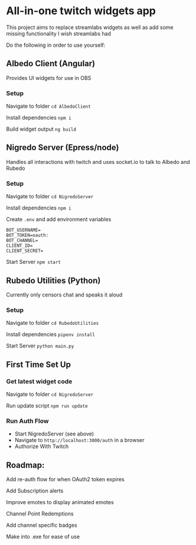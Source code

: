 # All-in-one twitch widgets app

This project aims to replace streamlabs widgets as well as add some missing functionality I wish streamlabs had

Do the following in order to use yourself:

## Albedo Client (Angular)

Provides UI widgets for use in OBS

### Setup

Navigate to folder
`cd AlbedoClient`

Install dependencies
`npm i`

Build widget output
`ng build`

## Nigredo Server (Epress/node)

Handles all interactions with twitch and uses socket.io to talk to Albedo and Rubedo

### Setup

Navigate to folder
`cd NigredoServer`

Install dependencies
`npm i`

Create `.env` and add environment variables

```
BOT_USERNAME=
BOT_TOKEN=oauth:
BOT_CHANNEL=
CLIENT_ID=
CLIENT_SECRET=
```

Start Server
`npm start`

## Rubedo Utilities (Python)

Currently only censors chat and speaks it aloud

### Setup

Navigate to folder
`cd RubedoUtilities`

Install dependencies
`pipenv install`

Start Server
`python main.py`

## First Time Set Up

### Get latest widget code

Navigate to folder
`cd NigredoServer`

Run update script
`npm run update`

### Run Auth Flow

- Start NigredoServer (see above)
- Navigate to `http://localhost:3000/auth` in a browser
- Authorize With Twitch

## Roadmap:

Add re-auth flow for when OAuth2 token expires

Add Subscription alerts

Improve emotes to display animated emotes

Channel Point Redemptions

Add channel specific badges

Make into .exe for ease of use

